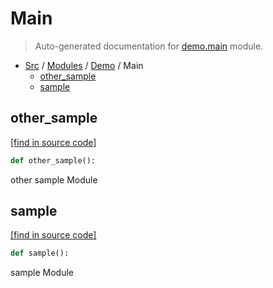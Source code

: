 # Main

> Auto-generated documentation for [demo.main](../../../demo/main.py) module.

- [Src](../README.md#src-index) / [Modules](../MODULES.md#src-modules) / [Demo](index.md#demo) / Main
    - [other_sample](#other_sample)
    - [sample](#sample)

## other_sample

[[find in source code]](../../../demo/main.py#L7)

```python
def other_sample():
```

other sample Module

## sample

[[find in source code]](../../../demo/main.py#L2)

```python
def sample():
```

sample Module
